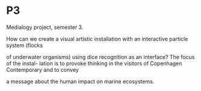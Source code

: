 # P3

Medialogy project, semester 3. 

How can we create a visual artistic installation with an interactive particle system (flocks

of underwater organisms) using dice recognition as an interface? The focus of the instal-
lation is to provoke thinking in the visitors of Copenhagen Contemporary and to convey

a message about the human impact on marine ecosystems.
